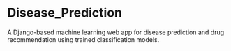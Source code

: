 # Disease_Prediction
A Django-based machine learning web app for disease prediction and drug recommendation using trained classification models.

